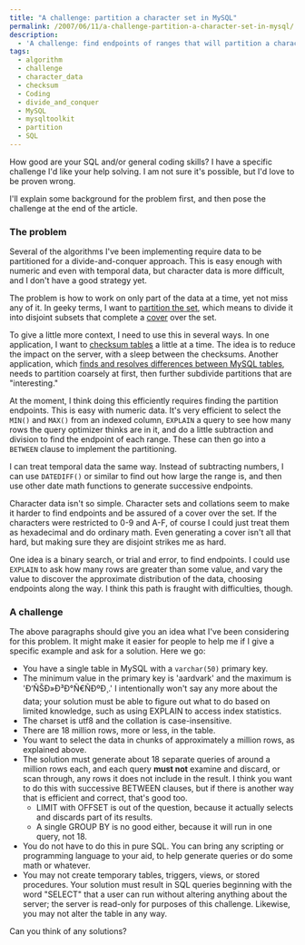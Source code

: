 ```yaml
---
title: "A challenge: partition a character set in MySQL"
permalink: /2007/06/11/a-challenge-partition-a-character-set-in-mysql/
description:
  - 'A challenge: find endpoints of ranges that will partition a character column into subsets of approximately X rows'
tags:
  - algorithm
  - challenge
  - character_data
  - checksum
  - Coding
  - divide_and_conquer
  - MySQL
  - mysqltoolkit
  - partition
  - SQL
---
```

How good are your SQL and/or general coding skills? I have a specific challenge I'd like your help solving. I am not sure it's possible, but I'd love to be proven wrong.

I'll explain some background for the problem first, and then pose the challenge at the end of the article.

### The problem

Several of the algorithms I've been implementing require data to be partitioned for a divide-and-conquer approach. This is easy enough with numeric and even with temporal data, but character data is more difficult, and I don't have a good strategy yet.

The problem is how to work on only part of the data at a time, yet not miss any of it. In geeky terms, I want to [partition the set][1], which means to divide it into disjoint subsets that complete a [cover][2] over the set.

To give a little more context, I need to use this in several ways. In one application, I want to [checksum tables][3] a little at a time. The idea is to reduce the impact on the server, with a sleep between the checksums. Another application, which [finds and resolves differences between MySQL tables][3], needs to partition coarsely at first, then further subdivide partitions that are "interesting."

At the moment, I think doing this efficiently requires finding the partition endpoints. This is easy with numeric data. It's very efficient to select the `MIN()` and `MAX()` from an indexed column, `EXPLAIN` a query to see how many rows the query optimizer thinks are in it, and do a little subtraction and division to find the endpoint of each range. These can then go into a `BETWEEN` clause to implement the partitioning.

I can treat temporal data the same way. Instead of subtracting numbers, I can use `DATEDIFF()` or similar to find out how large the range is, and then use other date math functions to generate successive endpoints.

Character data isn't so simple. Character sets and collations seem to make it harder to find endpoints and be assured of a cover over the set. If the characters were restricted to 0-9 and A-F, of course I could just treat them as hexadecimal and do ordinary math. Even generating a cover isn't all that hard, but making sure they are disjoint strikes me as hard.

One idea is a binary search, or trial and error, to find endpoints. I could use `EXPLAIN` to ask how many rows are greater than some value, and vary the value to discover the approximate distribution of the data, choosing endpoints along the way. I think this path is fraught with difficulties, though.

### A challenge

The above paragraphs should give you an idea what I've been considering for this problem. It might make it easier for people to help me if I give a specific example and ask for a solution. Here we go:

*   You have a single table in MySQL with a `varchar(50)` primary key.
*   The minimum value in the primary key is 'aardvark' and the maximum is 'Ð‘ÑŠÐ»Ð³Ð°Ñ€ÑÐºÐ¸.' I intentionally won't say any more about the data; your solution must be able to figure out what to do based on limited knowledge, such as using EXPLAIN to access index statistics.
*   The charset is utf8 and the collation is case-insensitive.
*   There are 18 million rows, more or less, in the table.
*   You want to select the data in chunks of approximately a million rows, as explained above.
*   The solution must generate about 18 separate queries of around a million rows each, and each query **must not** examine and discard, or scan through, any rows it does not include in the result. I think you want to do this with successive BETWEEN clauses, but if there is another way that is efficient and correct, that's good too. 
    *   LIMIT with OFFSET is out of the question, because it actually selects and discards part of its results.
    *   A single GROUP BY is no good either, because it will run in one query, not 18.
*   You do not have to do this in pure SQL. You can bring any scripting or programming language to your aid, to help generate queries or do some math or whatever.
*   You may not create temporary tables, triggers, views, or stored procedures. Your solution must result in SQL queries beginning with the word "SELECT" that a user can run without altering anything about the server; the server is read-only for purposes of this challenge. Likewise, you may not alter the table in any way.

Can you think of any solutions?

 [1]: http://en.wikipedia.org/wiki/Partition_of_a_set
 [2]: http://en.wikipedia.org/wiki/Cover_(topology)
 [3]: http://code.google.com/p/maatkit

